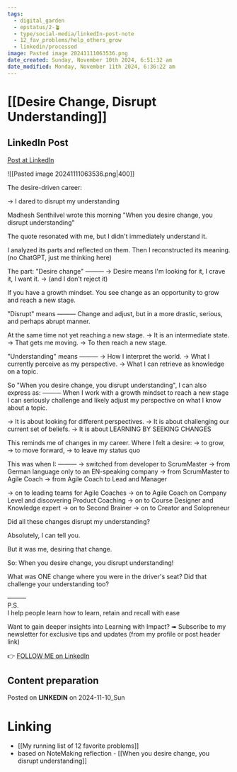 ```yaml
---
tags:
  - digital_garden
  - epstatus/2-🪴
  - type/social-media/linkedIn-post-note
  - 12_fav_problems/help_others_grow
  - linkedin/processed
image: Pasted image 20241111063536.png
date_created: Sunday, November 10th 2024, 6:51:32 am
date_modified: Monday, November 11th 2024, 6:36:22 am
---
```

# [[Desire Change, Disrupt Understanding]]
## LinkedIn Post
[Post at LinkedIn](https://www.linkedin.com/posts/sebastiankamilli_the-desire-driven-career-i-dared-to-disrupt-activity-7261271590678532096-BmvG?utm_source=share&utm_medium=member_desktop)

![[Pasted image 20241111063536.png|400]]  

The desire-driven career:

→ I dared to disrupt my understanding

Madhesh Senthilvel wrote this morning 
"When you desire change, you disrupt understanding"

The quote resonated with me, 
but I didn't immediately understand it.

I analyzed its parts and reflected on them.
Then I reconstructed its meaning. 
(no ChatGPT, just me thinking here)

The part: "Desire change"
———
→  Desire means I'm looking for it, I crave it, I want it. 
→ (and I don't reject it) 

If you have a growth mindset. 
You see change as an opportunity 
to grow and reach a new stage. 

"Disrupt" means 
———
Change and adjust, but in a more 
drastic, serious, and perhaps abrupt manner.

At the same time not yet reaching a new stage. 
→ It is an intermediate state. 
→ That gets me moving. 
→ To then reach a new stage. 

"Understanding" means 
———
→ How I interpret the world. 
→ What I currently perceive as my perspective. 
→ What I can retrieve as knowledge on a topic. 

So "When you desire change, you disrupt understanding",
I can also express as:
———
When I work with a growth mindset to reach a new stage 
I can seriously challenge and 
likely adjust my perspective on 
what I know about a topic.

→ It is about looking for different perspectives.
→ It is about challenging our current set of beliefs.
→ It is about LEARNING BY SEEKING CHANGES

This reminds me of changes in my career. 
Where I felt a desire:
→ to grow, 
→ to move forward, 
→ to leave my status quo 

This was when I:
———
→ switched from developer to ScrumMaster
→ from German language only to an EN-speaking company
→ from ScrumMaster to Agile Coach
→  from Agile Coach to Lead and Manager

→ on to leading teams for Agile Coaches
→ on to Agile Coach on Company Level 
and discovering Product Coaching
→ on to Course Designer and Knowledge expert
→ on to Second Brainer 
→ on to Creator and Solopreneur

Did all these changes disrupt my understanding?

Absolutely, I can tell you.

But it was me, desiring that change. 

So: When you desire change, you disrupt understanding!

What was ONE change where you were in the driver's seat? 
Did that challenge your understanding too?

———  
P.S.  
I help people learn how to learn, retain and recall with ease

Want to gain deeper insights into Learning with Impact?
➠ Subscribe to my newsletter for exclusive tips and updates
(from my profile or post header link)

👉 [FOLLOW ME on LinkedIn](https://www.linkedin.com/comm/mynetwork/discovery-see-all?usecase=PEOPLE_FOLLOWS&followMember=sebastiankamilli)

## Content preparation


Posted on **LINKEDIN** on 2024-11-10_Sun
# Linking
+ [[My running list of 12 favorite problems]]
+ based on NoteMaking reflection - [[When you desire change, you disrupt understanding]]